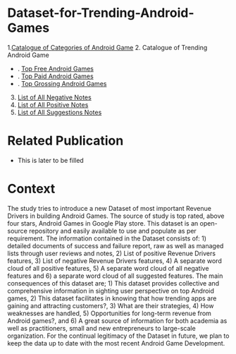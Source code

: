# Dataset-for-Trending-Android-Games
1.[Catalogue of Categories of Android Game](https://github.com/AndroidGamesResearch/Dataset-for-Trending-Android-Games/blob/main/List%20of%20Categories%20of%20Android%20Games%20in%20Google%20Play%20Store.csv)
2. Catalogue of Trending Android Game
- . [Top Free Android Games](https://github.com/AndroidGamesResearch/Dataset-for-Trending-Android-Games/blob/main/Top%20Free%20games.csv)
- .  [Top Paid Android Games](https://github.com/AndroidGamesResearch/Dataset-for-Trending-Android-Games/blob/main/Top%20Paid%20games.csv)
- .  [Top Grossing Android Games](https://github.com/AndroidGamesResearch/Dataset-for-Trending-Android-Games/blob/main/Top%20grossing%20games.csv)
3. [List of All Negative Notes](https://github.com/AndroidGamesResearch/Dataset-for-Trending-Android-Games/blob/main/List%20of%20Negative%20Notes.csv)
4. [List of All Positive Notes](https://github.com/AndroidGamesResearch/Dataset-for-Trending-Android-Games/blob/main/List%20of%20Positive%20Notes.csv)
5. [List of All Suggestions Notes](https://github.com/AndroidGamesResearch/Dataset-for-Trending-Android-Games/blob/main/List%20of%20Suggestions%20Notes.csv)


# Related Publication 
- This is later to be filled 

# Context 
The study tries to introduce a new Dataset of most important Revenue Drivers in building Android Games. The source of study is top rated, above four stars, Android Games in Google Play store. This dataset is an open-source repository and easily available to use and populate as per requirement. The information contained in the Dataset consists of: 1) detailed documents of success and failure report, raw as well as managed lists through user reviews and notes, 2) List of positive Revenue Drivers features, 3) List of negative Revenue Drivers features, 4) A separate word cloud of all positive features, 5) A separate word cloud of all negative features and 6) a separate word cloud of all suggested features. The main consequences of this dataset are; 1) This dataset provides collective and comprehensive information in sighting user perspective on top Android games, 2) This dataset  facilitates in knowing that how trending apps are gaining and attracting customers?, 3) What are their strategies, 4) How weaknesses are handled, 5) Opportunities for long-term revenue from Android games?, and 6) A great source of information for both academia as well as practitioners, small and new entrepreneurs to large-scale organization. For the continual legitimacy of the Dataset in future, we plan to keep the data up to date with the most recent Android Game Development. 

